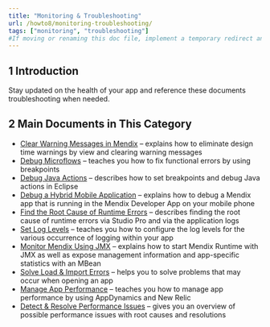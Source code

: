 ```yaml
---
title: "Monitoring & Troubleshooting"
url: /howto8/monitoring-troubleshooting/
tags: ["monitoring", "troubleshooting"]
#If moving or renaming this doc file, implement a temporary redirect and let the respective team know they should update the URL in the product. See Mapping to Products for more details.
---
```


## 1 Introduction

Stay updated on the health of your app and reference these documents troubleshooting when needed.

## 2 Main Documents in This Category

* [Clear Warning Messages in Mendix](clear-warning-messages) – explains how to eliminate design time warnings by view and clearing warning messages
* [Debug Microflows](debug-microflows) – teaches you how to fix functional errors by using breakpoints
* [Debug Java Actions](debug-java-actions) – describes how to set breakpoints and debug Java actions in Eclipse
* [Debug a Hybrid Mobile Application](debug-a-hybrid-mobile-application) – explains how to debug a Mendix app that is running in the Mendix Developer App on your mobile phone
* [Find the Root Cause of Runtime Errors](finding-the-root-cause-of-runtime-errors) – describes finding the root cause of runtime errors via Studio Pro and via the application logs
* [Set Log Levels](log-levels) – teaches you how to configure the log levels for the various occurrence of logging within your app
* [Monitor Mendix Using JMX](monitoring-mendix-using-jmx) – explains how to start Mendix Runtime with JMX as well as expose management information and app-specific statistics with an MBean
* [Solve Load & Import Errors](solving-load-and-import-errors) – helps you to solve problems that may occur when opening an app
* [Manage App Performance](manage-app-performance) – teaches you how to manage app performance by using AppDynamics and New Relic
* [Detect & Resolve Performance Issues](detect-and-resolve-performance-issues) – gives you an overview of possible performance issues with root causes and resolutions


